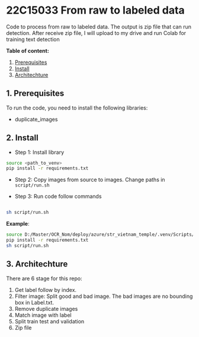 # 22C15033 From raw to labeled data

Code to process from raw to labeled data. The output is zip file that can run detection. After receive zip file, I will upload to my drive and run Colab for training text detection

**Table of content:**
1. [Prerequisites](#item-one)
2. [Install](#item-two)
3. [Architechture](#item-three)

<!-- headings -->
<a id="item-one"></a>

## 1. Prerequisites
To run the code, you need to install the following libraries:
- duplicate_images

<a id="item-two"></a>

## 2. Install
- Step 1: Install library
```sh
source <path_to_venv>
pip install -r requirements.txt
```

- Step 2: Copy images from source to images. Change paths in `script/run.sh`

- Step 3: Run code follow commands
```sh

sh script/run.sh
```
**Example**:
```sh
source D:/Master/OCR_Nom/deploy/azure/str_vietnam_temple/.venv/Scripts/activate
pip install -r requirements.txt
sh script/run.sh
```

<a id ="item-three"></a>

## 3. Architechture
There are 6 stage for this repo:
1. Get label follow by index.
2. Filter image: Split good and bad image. The bad images are no bounding box in Label.txt.
3. Remove duplicate images
4. Match image with label
5. Split train test and validation
6. Zip file

